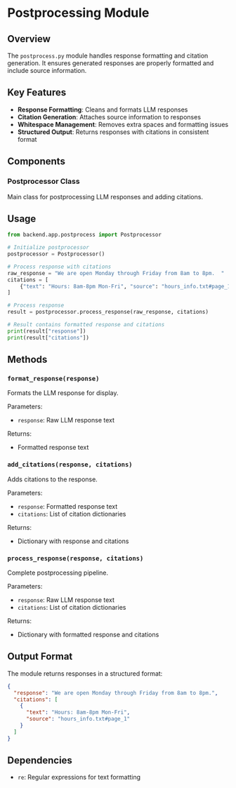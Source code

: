 # Postprocessing Module

## Overview

The `postprocess.py` module handles response formatting and citation generation. It ensures generated responses are properly formatted and include source information.

## Key Features

- **Response Formatting**: Cleans and formats LLM responses
- **Citation Generation**: Attaches source information to responses
- **Whitespace Management**: Removes extra spaces and formatting issues
- **Structured Output**: Returns responses with citations in consistent format

## Components

### Postprocessor Class
Main class for postprocessing LLM responses and adding citations.

## Usage

```python
from backend.app.postprocess import Postprocessor

# Initialize postprocessor
postprocessor = Postprocessor()

# Process response with citations
raw_response = "We are open Monday through Friday from 8am to 8pm.  "
citations = [
    {"text": "Hours: 8am-8pm Mon-Fri", "source": "hours_info.txt#page_1"}
]

# Process response
result = postprocessor.process_response(raw_response, citations)

# Result contains formatted response and citations
print(result["response"])
print(result["citations"])
```

## Methods

### `format_response(response)`
Formats the LLM response for display.

Parameters:
- `response`: Raw LLM response text

Returns:
- Formatted response text

### `add_citations(response, citations)`
Adds citations to the response.

Parameters:
- `response`: Formatted response text
- `citations`: List of citation dictionaries

Returns:
- Dictionary with response and citations

### `process_response(response, citations)`
Complete postprocessing pipeline.

Parameters:
- `response`: Raw LLM response text
- `citations`: List of citation dictionaries

Returns:
- Dictionary with formatted response and citations

## Output Format

The module returns responses in a structured format:

```json
{
  "response": "We are open Monday through Friday from 8am to 8pm.",
  "citations": [
    {
      "text": "Hours: 8am-8pm Mon-Fri",
      "source": "hours_info.txt#page_1"
    }
  ]
}
```

## Dependencies

- `re`: Regular expressions for text formatting